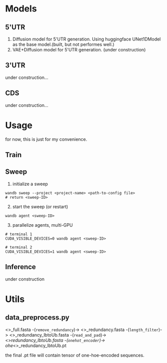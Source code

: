 # Models
## 5'UTR
1. Diffusion model for 5'UTR generation. Using huggingface UNet1DModel as the base model.(built, but not performes well.)
2. VAE+Diffusion model for 5'UTR generation. (under construction)


## 3'UTR

under construction...


## CDS

under construction...

# Usage

for now, this is just for my convenience.

## Train

## Sweep
1. initialize a sweep
```terminal
wandb sweep --project <project-name> <path-to-config file>
# return <sweep-ID>
```
2. start the sweep (or restart)
```terminal
wandb agent <sweep-ID>
```
3. parallelize agents, multi-GPU
```terminal
# terminal 1
CUDA_VISIBLE_DEVICES=0 wandb agent <sweep-ID>

# terminal 2
CUDA_VISIBLE_DEVICES=1 wandb agent <sweep-ID>
```
## Inference

under construction


# Utils
## data_preprocess.py

<>_full.fasta -(`remove_redundancy`)-> <>_redundancy.fasta -(`length_filter`)-> <>_redundancy_lbtoUb.fasta -(`read_and_pad`)-> <>_redundancy_lbtoUb.fasta -(`onehot_encoder`)-> ohe_<>_redundancy_lbtoUb.pt


the final .pt file will contain tensor of one-hoe-encoded sequences.


